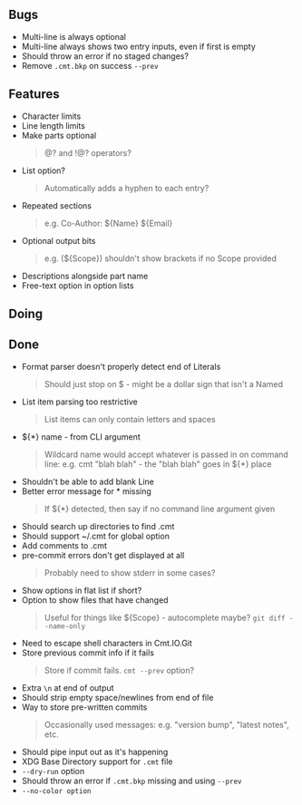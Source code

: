 ## Bugs

- Multi-line is always optional
- Multi-line always shows two entry inputs, even if first is empty
- Should throw an error if no staged changes?
- Remove `.cmt.bkp` on success `--prev`

## Features

- Character limits
- Line length limits
- Make parts optional
    > @? and !@? operators?
- List option?
    > Automatically adds a hyphen to each entry?
- Repeated sections
    > e.g. Co-Author: ${Name} ${Email}
- Optional output bits
    > e.g. (${Scope}) shouldn't show brackets if no Scope provided
- Descriptions alongside part name
- Free-text option in option lists

## Doing


## Done

- Format parser doesn't properly detect end of Literals
    > Should just stop on $ - might be a dollar sign that isn't a Named
- List item parsing too restrictive
    > List items can only contain letters and spaces
- ${*} name - from CLI argument
    > Wildcard name would accept whatever is passed in on command line: e.g. cmt "blah blah" - the "blah blah" goes in ${*} place
- Shouldn't be able to add blank Line
- Better error message for * missing
    > If ${*} detected, then say if no command line argument given
- Should search up directories to find .cmt
- Should support ~/.cmt for global option
- Add comments to .cmt
- pre-commit errors don't get displayed at all
    > Probably need to show stderr in some cases?
- Show options in flat list if short?
- Option to show files that have changed
    > Useful for things like ${Scope} - autocomplete maybe? `git diff --name-only`
- Need to escape shell characters in Cmt.IO.Git
- Store previous commit info if it fails
    > Store if commit fails. `cmt --prev` option?
- Extra `\n` at end of output
- Should strip empty space/newlines from end of file
- Way to store pre-written commits
    > Occasionally used messages: e.g. "version bump", "latest notes", etc.
- Should pipe input out as it's happening
- XDG Base Directory support for `.cmt` file
- `--dry-run` option
- Should throw an error if `.cmt.bkp` missing and using `--prev`
- `--no-color option`

